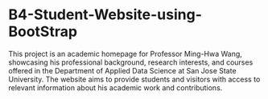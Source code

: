 # B4-Student-Website-using-BootStrap
This project is an academic homepage for Professor Ming-Hwa Wang, showcasing his professional background, research interests, and courses offered in the Department of Applied Data Science at San Jose State University. The website aims to provide students and visitors with access to relevant information about his academic work and contributions.
